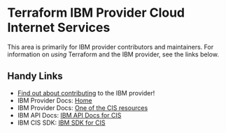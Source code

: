 # Terraform IBM Provider Cloud Internet Services
<!-- markdownlint-disable MD026 -->
This area is primarily for IBM provider contributors and maintainers. For information on _using_ Terraform and the IBM provider, see the links below.


## Handy Links
* [Find out about contributing](../../../.github/CONTRIBUTING.md) to the IBM provider!
* IBM Provider Docs: [Home](https://registry.terraform.io/providers/IBM-Cloud/ibm/latest/docs)
* IBM Provider Docs: [One of the CIS resources](https://registry.terraform.io/providers/IBM-Cloud/ibm/latest/docs/resources/cis)
* IBM API Docs: [IBM API Docs for CIS](https://cloud.ibm.com/apidocs/cis)
* IBM CIS SDK: [IBM SDK for CIS](https://github.com/IBM/networking-go-sdk/)

